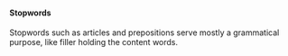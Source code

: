 #### Stopwords
Stopwords such as articles and prepositions serve mostly a grammatical purpose, like filler holding the content words.